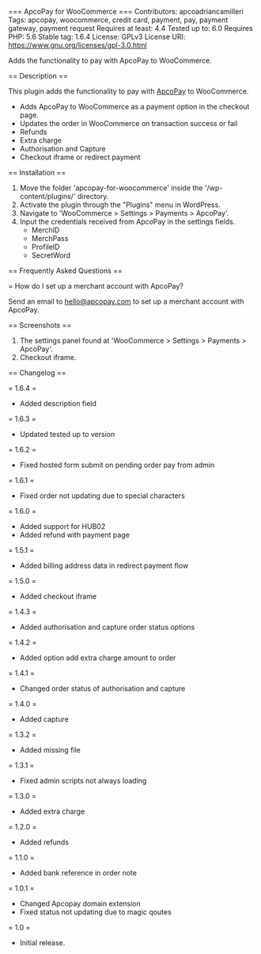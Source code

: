 === ApcoPay for WooCommerce ===
Contributors: apcoadriancamilleri
Tags: apcopay, woocommerce, credit card, payment, pay, payment gateway, payment request
Requires at least: 4.4
Tested up to: 6.0
Requires PHP: 5.6
Stable tag: 1.6.4
License: GPLv3
License URI: https://www.gnu.org/licenses/gpl-3.0.html

Adds the functionality to pay with ApcoPay to WooCommerce.

== Description ==

This plugin adds the functionality to pay with [ApcoPay](https://www.apcopay.com/) to WooCommerce.
* Adds ApcoPay to WooCommerce as a payment option in the checkout page. 
* Updates the order in WooCommerce on transaction success or fail
* Refunds
* Extra charge
* Authorisation and Capture
* Checkout iframe or redirect payment

== Installation ==
1. Move the folder 'apcopay-for-woocommerce' inside the '/wp-content/plugins/' directory. 
1. Activate the plugin through the "Plugins" menu in WordPress.
1. Navigate to 'WooCommerce > Settings > Payments > ApcoPay'. 
1. Input the credentials received from ApcoPay in the settings fields.
   - MerchID
   - MerchPass
   - ProfileID
   - SecretWord

== Frequently Asked Questions ==

= How do I set up a merchant account with ApcoPay?

Send an email to [hello@apcopay.com](mailto:hello@apcopay.com) to set up a merchant account with ApcoPay.

== Screenshots ==

1. The settings panel found at 'WooCommerce > Settings > Payments > ApcoPay'.
2. Checkout iframe.

== Changelog ==

= 1.6.4 =
* Added description field

= 1.6.3 =
* Updated tested up to version

= 1.6.2 =
* Fixed hosted form submit on pending order pay from admin

= 1.6.1 =
* Fixed order not updating due to special characters

= 1.6.0 =
* Added support for HUB02
* Added refund with payment page

= 1.5.1 =
* Added billing address data in redirect payment flow

= 1.5.0 =
* Added checkout iframe

= 1.4.3 =
* Added authorisation and capture order status options

= 1.4.2 =
* Added option add extra charge amount to order

= 1.4.1 =
* Changed order status of authorisation and capture

= 1.4.0 =
* Added capture

= 1.3.2 =
* Added missing file

= 1.3.1 =
* Fixed admin scripts not always loading

= 1.3.0 =
* Added extra charge

= 1.2.0 =
* Added refunds

= 1.1.0 =
* Added bank reference in order note

= 1.0.1 =
* Changed Apcopay domain extension
* Fixed status not updating due to magic qoutes

= 1.0 =
* Initial release.